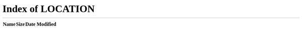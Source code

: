 <!--
This file makes sure the URLs

   docs.yourbase.io/python/getting-started
   docs.yourbase.io/python/getting-started.html

continue working.
 -->

<meta charset="utf-8">
<title>Redirecting to https://docs.yourbase.io/python</title>
<meta http-equiv="refresh" content="0; URL=.">
<link rel="canonical" href=".">

